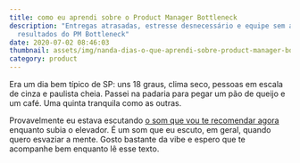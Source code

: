```yaml
---
title: como eu aprendi sobre o Product Manager Bottleneck
description: "Entregas atrasadas, estresse desnecessário e equipe sem autonomia:
  resultados do PM Bottleneck"
date: 2020-07-02 08:46:03
thumbnail: assets/img/nanda-dias-o-que-aprendi-sobre-product-manager-bottleneck.jpeg
category: product
---
```

Era um dia bem típico de SP: uns 18 graus, clima seco, pessoas em escala de cinza e paulista cheia. Passei na padaria para pegar um pão de queijo e um café. Uma quinta tranquila como as outras.

Provavelmente eu estava escutando [o som que vou te recomendar agora](https://open.spotify.com/album/0TXzOGlqSKpRlpR8FDEzZL?highlight=spotify:track:20xGCo14PHgTfYHeD2oN6v) enquanto subia o elevador. É um som que eu escuto, em geral, quando quero esvaziar a mente. Gosto bastante da vibe e espero que te acompanhe bem enquanto lê esse texto.